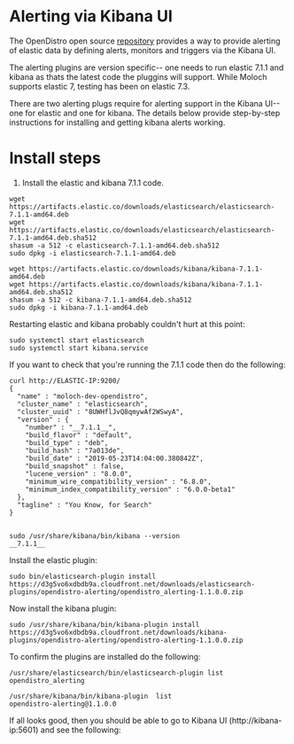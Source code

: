 
# Alerting via Kibana UI

The OpenDistro open source [repository](https://opendistro.github.io/for-elasticsearch/) provides a way to provide alerting of elastic data by defining alerts, monitors and triggers via the Kibana UI.  

The alerting plugins are version specific-- one needs to run elastic 7.1.1 and kibana as thats the latest code the pluggins will support.  While Moloch supports elastic 7, testing has been on elastic 7.3.

There are two alerting plugs require for alerting support in the Kibana UI-- one for elastic and one for kibana.  The details below provide step-by-step instructions for installing and getting kibana alerts working.

# Install steps

1. Install the elastic and kibana 7.1.1 code.

```
wget https://artifacts.elastic.co/downloads/elasticsearch/elasticsearch-7.1.1-amd64.deb
wget https://artifacts.elastic.co/downloads/elasticsearch/elasticsearch-7.1.1-amd64.deb.sha512
shasum -a 512 -c elasticsearch-7.1.1-amd64.deb.sha512
sudo dpkg -i elasticsearch-7.1.1-amd64.deb

wget https://artifacts.elastic.co/downloads/kibana/kibana-7.1.1-amd64.deb
wget https://artifacts.elastic.co/downloads/kibana/kibana-7.1.1-amd64.deb.sha512
shasum -a 512 -c kibana-7.1.1-amd64.deb.sha512
sudo dpkg -i kibana-7.1.1-amd64.deb
```

Restarting elastic and kibana probably couldn't hurt at this point:

```
sudo systemctl start elasticsearch
sudo systemctl start kibana.service
```

If you want to check that you're running the 7.1.1 code then do the following:

```
curl http://ELASTIC-IP:9200/
{
  "name" : "moloch-dev-opendistro",
  "cluster_name" : "elasticsearch",
  "cluster_uuid" : "8UWHflJvQ8qmywAf2WSwyA",
  "version" : {
    "number" : "__7.1.1__",
    "build_flavor" : "default",
    "build_type" : "deb",
    "build_hash" : "7a013de",
    "build_date" : "2019-05-23T14:04:00.380842Z",
    "build_snapshot" : false,
    "lucene_version" : "8.0.0",
    "minimum_wire_compatibility_version" : "6.8.0",
    "minimum_index_compatibility_version" : "6.0.0-beta1"
  },
  "tagline" : "You Know, for Search"
}


sudo /usr/share/kibana/bin/kibana --version
__7.1.1__
```

Install the elastic plugin:

```
sudo bin/elasticsearch-plugin install https://d3g5vo6xdbdb9a.cloudfront.net/downloads/elasticsearch-plugins/opendistro-alerting/opendistro_alerting-1.1.0.0.zip
```

Now install the kibana plugin:

```
sudo /usr/share/kibana/bin/kibana-plugin install https://d3g5vo6xdbdb9a.cloudfront.net/downloads/kibana-plugins/opendistro-alerting/opendistro-alerting-1.1.0.0.zip
```

To confirm the plugins are installed do the following:

```
/usr/share/elasticsearch/bin/elasticsearch-plugin list
opendistro_alerting

/usr/share/kibana/bin/kibana-plugin  list
opendistro-alerting@1.1.0.0
```

If all looks good, then you should be able to go to Kibana UI (http://kibana-ip:5601) and see the following:







